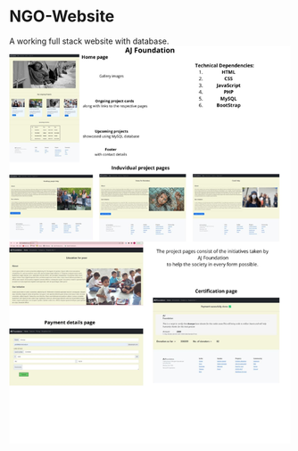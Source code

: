 # NGO-Website
A working full stack website with database. 
<img src="NGO Website (1).jpg" width="1010">
